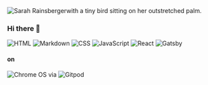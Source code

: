<img src="https://user-images.githubusercontent.com/5098874/142215203-284acb33-90cd-4d31-80d6-352085be1d57.jpg" alt="Sarah Rainsbergerwith a tiny bird sitting on her outstretched palm.">

### Hi there 👋

![](https://img.shields.io/badge/html5-%23E34F26.svg?style=for-the-badge&logo=html5&logoColor=white "HTML") ![](https://img.shields.io/badge/markdown-%23000000.svg?style=for-the-badge&logo=markdown&logoColor=white "Markdown") ![](https://img.shields.io/badge/css3-%231572B6.svg?style=for-the-badge&logo=css3&logoColor=white "CSS") ![](https://img.shields.io/badge/javascript-%23323330.svg?style=for-the-badge&logo=javascript&logoColor=%23F7DF1E "JavaScript") ![](https://img.shields.io/badge/react-%2320232a.svg?style=for-the-badge&logo=react&logoColor=%2361DAFB "React") ![](https://img.shields.io/badge/Gatsby-%23663399.svg?style=for-the-badge&logo=gatsby&logoColor=white "Gatsby")

#### on

![](https://img.shields.io/badge/chrome%20os-3d89fc?style=for-the-badge&logo=google%20chrome&logoColor=white "Chrome OS") via ![](https://img.shields.io/badge/gitpod-f06611.svg?style=for-the-badge&logo=gitpod&logoColor=white "Gitpod")

<!--
**sarah11918/sarah11918** is a ✨ _special_ ✨ repository because its `README.md` (this file) appears on your GitHub profile.

Here are some ideas to get you started:

- 🔭 I’m currently working on ...
- 🌱 I’m currently learning ...
- 👯 I’m looking to collaborate on ...
- 🤔 I’m looking for help with ...
- 💬 Ask me about ...
- 📫 How to reach me: ...
- 😄 Pronouns: ...
- ⚡ Fun fact: ...

[![sarah11918’s github stats](https://github-readme-stats.vercel.app/api?username=sarah11918)](https://github.com/sarah11918)
[![Top Langs](https://github-readme-stats.vercel.app/api/top-langs/?username=sarah11918&layout=compact)](https://github.com/sarah11918)

![Twitter](https://img.shields.io/badge/sarah11918-%231DA1F2.svg?style=for-the-badge&logo=Twitter&logoColor=white)

![Discord](https://img.shields.io/badge/%3CAstro%20Lounge%3E-%237289DA.svg?style=for-the-badge&logo=discord&logoColor=white)



![Pop! OS](https://img.shields.io/badge/Pop!_OS-48B9C7?style=for-the-badge&logo=Pop!_OS&logoColor=white)

-->
